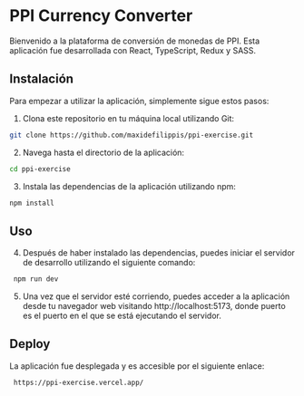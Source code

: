 # PPI Currency Converter

Bienvenido a la plataforma de conversión de monedas de PPI.
Esta aplicación fue desarrollada con React, TypeScript, Redux y SASS.

## Instalación

Para empezar a utilizar la aplicación, simplemente sigue estos pasos:

1. Clona este repositorio en tu máquina local utilizando Git:

```bash
git clone https://github.com/maxidefilippis/ppi-exercise.git

```

2. Navega hasta el directorio de la aplicación:

```bash
cd ppi-exercise
```

3. Instala las dependencias de la aplicación utilizando npm:

```bash
npm install
```

## Uso

4. Después de haber instalado las dependencias, puedes iniciar el servidor de desarrollo utilizando el siguiente comando:

```bash
 npm run dev
```

5. Una vez que el servidor esté corriendo, puedes acceder a la aplicación desde tu navegador web visitando http://localhost:5173, donde puerto es el puerto en el que se está ejecutando el servidor.

## Deploy

La aplicación fue desplegada y es accesible por el siguiente enlace:

```bash
 https://ppi-exercise.vercel.app/
```
